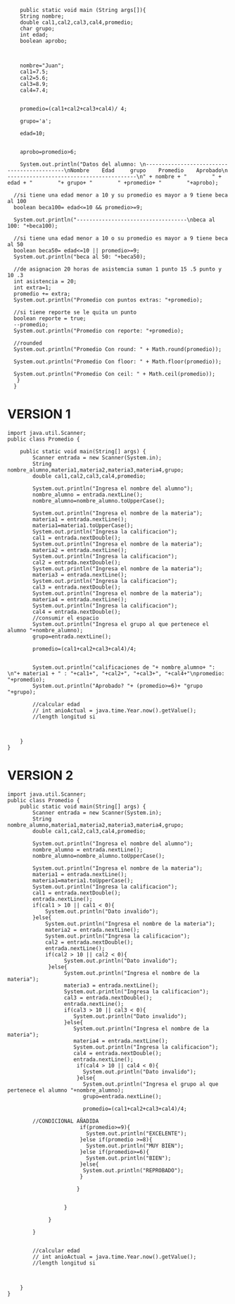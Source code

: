         public static void main (String args[]){
      	String nombre;
      	double cal1,cal2,cal3,cal4,promedio;
        char grupo;
        int edad;
        boolean aprobo;


      	
      	nombre="Juan";
      	cal1=7.5;
      	cal2=5.6;
      	cal3=8.9;
      	cal4=7.4;
      
      
      	promedio=(cal1+cal2+cal3+cal4)/ 4;

        grupo='a';

        edad=10;
      
      	
      	aprobo=promedio>6;

      	System.out.println("Datos del alumno: \n--------------------------------------------\nNombre    Edad     grupo    Promedio    Aprobado\n -----------------------------------------\n" + nombre + "        " + edad + "        "+ grupo+ "        " +promedio+ "        "+aprobo);
        
      //si tiene una edad menor a 10 y su promedio es mayor a 9 tiene beca al 100
      boolean beca100= edad<=10 && promedio>=9;

      System.out.println("-----------------------------------\nbeca al 100: "+beca100);
      	
      //si tiene una edad menor a 10 o su promedio es mayor a 9 tiene beca al 50
      boolean beca50= edad<=10 || promedio>=9;
      System.out.println("beca al 50: "+beca50);    
      
      //de asignacion 20 horas de asistemcia suman 1 punto 15 .5 punto y 10 .3 
      int asistencia = 20;
      int extra=1;
      promedio += extra;
      System.out.println("Promedio con puntos extras: "+promedio);

      //si tiene reporte se le quita un punto
      boolean reporte = true;
      --promedio; 
      System.out.println("Promedio con reporte: "+promedio);

      //rounded
      System.out.println("Promedio Con round: " + Math.round(promedio));
	
	  System.out.println("Promedio Con floor: " + Math.floor(promedio));
	
	  System.out.println("Promedio Con ceil: " + Math.ceil(promedio));
       }
      }

# VERSION 1 

    import java.util.Scanner;
    public class Promedio {
    
        public static void main(String[] args) {
            Scanner entrada = new Scanner(System.in);
            String nombre_alumno,materia1,materia2,materia3,materia4,grupo;
            double cal1,cal2,cal3,cal4,promedio;
            
            System.out.println("Ingresa el nombre del alumno");
            nombre_alumno = entrada.nextLine();
            nombre_alumno=nombre_alumno.toUpperCase();
            
            System.out.println("Ingresa el nombre de la materia");
            materia1 = entrada.nextLine();
            materia1=materia1.toUpperCase();
            System.out.println("Ingresa la calificacion");
            cal1 = entrada.nextDouble();
            System.out.println("Ingresa el nombre de la materia");
            materia2 = entrada.nextLine();
            System.out.println("Ingresa la calificacion");
            cal2 = entrada.nextDouble();
            System.out.println("Ingresa el nombre de la materia");
            materia3 = entrada.nextLine();
            System.out.println("Ingresa la calificacion");
            cal3 = entrada.nextDouble();
            System.out.println("Ingresa el nombre de la materia");
            materia4 = entrada.nextLine();
            System.out.println("Ingresa la calificacion");
            cal4 = entrada.nextDouble();
            //consumir el espacio
            System.out.println("Ingresa el grupo al que pertenece el alumno "+nombre_alumno);
            grupo=entrada.nextLine();
            
            promedio=(cal1+cal2+cal3+cal4)/4;
            
            
            System.out.println("calificaciones de "+ nombre_alumno+ ": \n"+ materia1 + " : "+cal1+", "+cal2+", "+cal3+", "+cal4+"\npromedio: "+promedio);
            System.out.println("Aprobado? "+ (promedio>=6)+ "grupo "+grupo);
            
            //calcular edad
            // int anioActual = java.time.Year.now().getValue();
            //length longitud si
            
         
            
        }
    }

# VERSION 2
    
    import java.util.Scanner;
    public class Promedio {
        public static void main(String[] args) {
            Scanner entrada = new Scanner(System.in);
            String nombre_alumno,materia1,materia2,materia3,materia4,grupo;
            double cal1,cal2,cal3,cal4,promedio;
            
            System.out.println("Ingresa el nombre del alumno");
            nombre_alumno = entrada.nextLine();
            nombre_alumno=nombre_alumno.toUpperCase();
            
            System.out.println("Ingresa el nombre de la materia");
            materia1 = entrada.nextLine();
            materia1=materia1.toUpperCase();
            System.out.println("Ingresa la calificacion");
            cal1 = entrada.nextDouble();
            entrada.nextLine();
            if(cal1 > 10 || cal1 < 0){
                System.out.println("Dato invalido");
            }else{
                System.out.println("Ingresa el nombre de la materia");
                materia2 = entrada.nextLine();
                System.out.println("Ingresa la calificacion");
                cal2 = entrada.nextDouble();
                entrada.nextLine();
                if(cal2 > 10 || cal2 < 0){
                      System.out.println("Dato invalido");
                 }else{
                      System.out.println("Ingresa el nombre de la materia");
                      materia3 = entrada.nextLine();
                      System.out.println("Ingresa la calificacion");
                      cal3 = entrada.nextDouble();
                      entrada.nextLine();
                      if(cal3 > 10 || cal3 < 0){
                         System.out.println("Dato invalido");
                      }else{
                         System.out.println("Ingresa el nombre de la materia");
                         materia4 = entrada.nextLine();
                         System.out.println("Ingresa la calificacion");
                         cal4 = entrada.nextDouble();
                         entrada.nextLine();
                          if(cal4 > 10 || cal4 < 0){
                            System.out.println("Dato invalido");
                          }else{
                            System.out.println("Ingresa el grupo al que pertenece el alumno "+nombre_alumno);
                            grupo=entrada.nextLine();
            
                            promedio=(cal1+cal2+cal3+cal4)/4;
            
            //CONDICIONAL AÑADIDA
                           if(promedio>=9){
                             System.out.println("EXCELENTE");
                           }else if(promedio >=8){
                             System.out.println("MUY BIEN");
                           }else if(promedio>=6){
                             System.out.println("BIEN");
                           }else{
                            System.out.println("REPROBADO");
                           }
                            
                          }
    
                         
                      }
                      
                 }
               
            }
            
            
            //calcular edad
            // int anioActual = java.time.Year.now().getValue();
            //length longitud si
            
         
            
        }
    }



